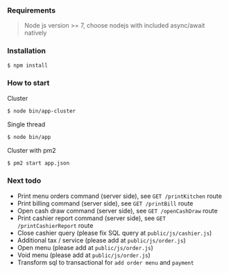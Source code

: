 ### Requirements
> Node js version >= 7, choose nodejs with included async/await natively

### Installation
```sh
$ npm install
```

### How to start
Cluster
```sh
$ node bin/app-cluster
```
Single thread
```sh
$ node bin/app
```
Cluster with pm2
```sh
$ pm2 start app.json
```

### Next todo
* Print menu orders command (server side), see `GET /printKitchen` route
* Print billing command (server side), see `GET /printBill` route
* Open cash draw command (server side), see `GET /openCashDraw` route
* Print cashier report command (server side), see `GET /printCashierReport` route
* Close cashier query (please fix SQL query at `public/js/cashier.js`)
* Additional tax / service (please add at `public/js/order.js`)
* Open menu (please add at `public/js/order.js`)
* Void menu (please add at `public/js/order.js`)
* Transform sql to transactional for `add order menu` and `payment`